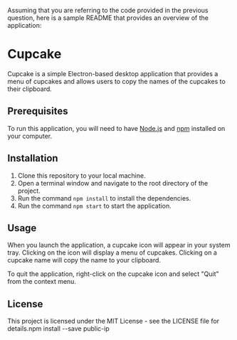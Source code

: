 Assuming that you are referring to the code provided in the previous question, here is a sample README that provides an overview of the application:

# Cupcake

Cupcake is a simple Electron-based desktop application that provides a menu of cupcakes and allows users to copy the names of the cupcakes to their clipboard.

## Prerequisites

To run this application, you will need to have [Node.js](https://nodejs.org/) and [npm](https://www.npmjs.com/) installed on your computer.

## Installation

1. Clone this repository to your local machine.
2. Open a terminal window and navigate to the root directory of the project.
3. Run the command `npm install` to install the dependencies.
4. Run the command `npm start` to start the application.

## Usage

When you launch the application, a cupcake icon will appear in your system tray. Clicking on the icon will display a menu of cupcakes. Clicking on a cupcake name will copy the name to your clipboard.

To quit the application, right-click on the cupcake icon and select "Quit" from the context menu.

## License

This project is licensed under the MIT License - see the LICENSE file for details.npm install --save public-ip